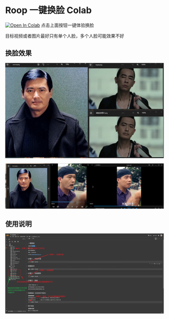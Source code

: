 # Roop 一键换脸 Colab

[![Open In Colab](https://colab.research.google.com/assets/colab-badge.svg)](https://colab.research.google.com/github/k186/roop-colab/blob/main/swapface)
点击上面按钮一键体验换脸

目标视频或者图片最好只有单个人脸，多个人脸可能效果不好

## 换脸效果

![](.README_images/demo1.png)

![](.README_images/demn2.png)

## 使用说明

![](.README_images/use.png)
